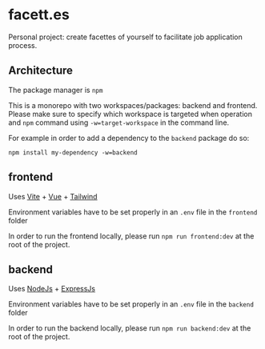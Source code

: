 # facett.es

Personal project: create facettes of yourself to facilitate job application process.

## Architecture

The package manager is `npm`

This is a monorepo with two workspaces/packages: backend and frontend. Please make sure to specify which workspace is targeted when operation and `npm` command using `-w=target-workspace` in the command line.

For example in order to add a dependency to the `backend` package do so:

```
npm install my-dependency -w=backend
```

## frontend

Uses [Vite](https://vitejs.dev) + [Vue](https://vuejs.org/) + [Tailwind](https://tailwindcss.com)

Environment variables have to be set properly in an `.env` file in the `frontend` folder

In order to run the frontend locally, please run `npm run frontend:dev` at the root of the project.

## backend

Uses [NodeJs](https://nodejs.org) + [ExpressJs](http://expressjs.com/)

Environment variables have to be set properly in an `.env` file in the `backend` folder

In order to run the backend locally, please run `npm run backend:dev` at the root of the project.